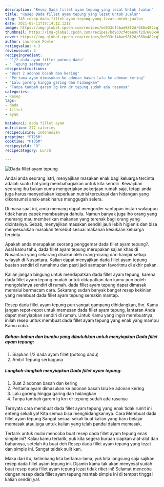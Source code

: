```yaml
---
description: "Resep Dada fillet ayam tepung yang lezat Untuk Jualan"
title: "Resep Dada fillet ayam tepung yang lezat Untuk Jualan"
slug: 745-resep-dada-fillet-ayam-tepung-yang-lezat-untuk-jualan
date: 2021-05-11T19:14:12.121Z
image: https://img-global.cpcdn.com/recipes/bd933cf4bae98f2d/680x482cq70/dada-fillet-ayam-tepung-foto-resep-utama.jpg
thumbnail: https://img-global.cpcdn.com/recipes/bd933cf4bae98f2d/680x482cq70/dada-fillet-ayam-tepung-foto-resep-utama.jpg
cover: https://img-global.cpcdn.com/recipes/bd933cf4bae98f2d/680x482cq70/dada-fillet-ayam-tepung-foto-resep-utama.jpg
author: Lawrence Fowler
ratingvalue: 4.3
reviewcount: 3
recipeingredient:
- "1/2 dada ayam fillet potong dadu"
- " Tepung serbaguna"
recipeinstructions:
- "Buat 2 adonan basah dan kering"
- "Pertama ayam dimasukan ke adonan basah lalu ke adonan kering"
- "Lalu goreng hingga garing dan hidangkan"
- "Tanpa tambah garem lg krn dr tepung sudah ada rasanya"
categories:
- Resep
tags:
- dada
- fillet
- ayam

katakunci: dada fillet ayam 
nutrition: 277 calories
recipecuisine: Indonesian
preptime: "PT25M"
cooktime: "PT35M"
recipeyield: "3"
recipecategory: Lunch

---
```



![Dada fillet ayam tepung](https://img-global.cpcdn.com/recipes/bd933cf4bae98f2d/680x482cq70/dada-fillet-ayam-tepung-foto-resep-utama.jpg)

Andai anda seorang istri, menyajikan masakan enak bagi keluarga tercinta adalah suatu hal yang membahagiakan untuk kita sendiri. Kewajiban seorang ibu bukan cuma mengerjakan pekerjaan rumah saja, tetapi anda juga harus menyediakan keperluan nutrisi tercukupi dan hidangan yang dikonsumsi anak-anak harus menggugah selera.

Di masa  saat ini, anda memang dapat mengorder santapan instan walaupun tidak harus capek membuatnya dahulu. Namun banyak juga lho orang yang memang mau memberikan makanan yang terenak bagi orang yang dicintainya. Sebab, menyajikan masakan sendiri jauh lebih higienis dan bisa menyesuaikan masakan tersebut sesuai makanan kesukaan keluarga tercinta. 



Apakah anda merupakan seorang penggemar dada fillet ayam tepung?. Asal kamu tahu, dada fillet ayam tepung merupakan sajian khas di Nusantara yang sekarang disukai oleh orang-orang dari hampir setiap wilayah di Nusantara. Kalian dapat menyajikan dada fillet ayam tepung buatan sendiri di rumahmu dan pasti jadi santapan favoritmu di akhir pekan.

Kalian jangan bingung untuk mendapatkan dada fillet ayam tepung, karena dada fillet ayam tepung mudah untuk didapatkan dan kamu pun boleh mengolahnya sendiri di rumah. dada fillet ayam tepung dapat dimasak memalui bermacam cara. Sekarang sudah banyak banget resep kekinian yang membuat dada fillet ayam tepung semakin mantap.

Resep dada fillet ayam tepung pun sangat gampang dihidangkan, lho. Kamu jangan repot-repot untuk memesan dada fillet ayam tepung, lantaran Anda dapat menyiapkan sendiri di rumah. Untuk Kamu yang ingin membuatnya, inilah resep untuk membuat dada fillet ayam tepung yang enak yang mampu Kamu coba.

<!--inarticleads1-->

##### Bahan-bahan dan bumbu yang dibutuhkan untuk menyiapkan Dada fillet ayam tepung:

1. Siapkan 1/2 dada ayam fillet (potong dadu)
1. Ambil  Tepung serbaguna




<!--inarticleads2-->

##### Langkah-langkah menyiapkan Dada fillet ayam tepung:

1. Buat 2 adonan basah dan kering
1. Pertama ayam dimasukan ke adonan basah lalu ke adonan kering
1. Lalu goreng hingga garing dan hidangkan
1. Tanpa tambah garem lg krn dr tepung sudah ada rasanya




Ternyata cara membuat dada fillet ayam tepung yang enak tidak rumit ini enteng sekali ya! Kita semua bisa menghidangkannya. Cara Membuat dada fillet ayam tepung Sangat sesuai sekali buat kalian yang baru belajar memasak atau juga untuk kalian yang telah pandai dalam memasak.

Tertarik untuk mulai mencoba buat resep dada fillet ayam tepung enak simple ini? Kalau kamu tertarik, yuk kita segera buruan siapkan alat-alat dan bahannya, setelah itu buat deh Resep dada fillet ayam tepung yang lezat dan simple ini. Sangat taidak sulit kan. 

Maka dari itu, ketimbang kita berlama-lama, yuk kita langsung saja sajikan resep dada fillet ayam tepung ini. Dijamin kamu tak akan menyesal sudah buat resep dada fillet ayam tepung lezat tidak ribet ini! Selamat mencoba dengan resep dada fillet ayam tepung mantab simple ini di tempat tinggal kalian sendiri,ya!.


